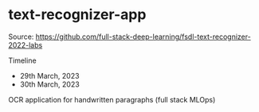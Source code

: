 # text-recognizer-app 

Source: https://github.com/full-stack-deep-learning/fsdl-text-recognizer-2022-labs

Timeline
- 29th March, 2023
- 30th March, 2023

OCR application for handwritten paragraphs (full stack MLOps)
